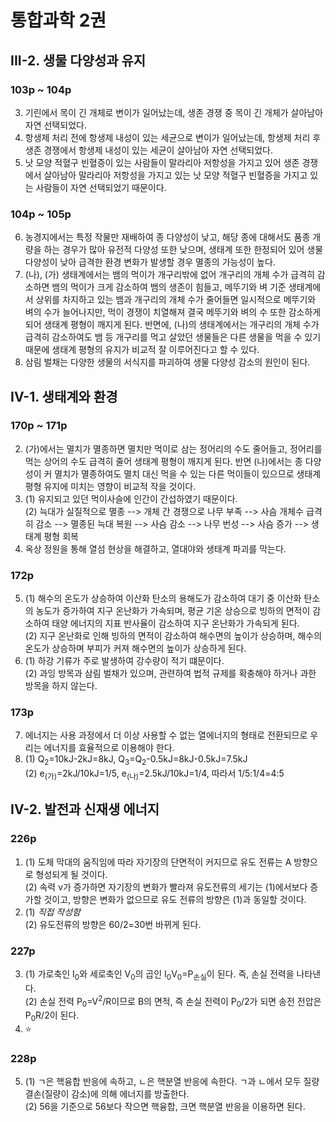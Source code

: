 # 통합과학 2권
## III-2. 생물 다양성과 유지
### 103p ~ 104p
3. 기린에서 목이 긴 개체로 변이가 일어났는데, 생존 경쟁 중 목이 긴 개체가 살아남아 자연 선택되었다.  
4. 항생제 처리 전에 항생제 내성이 있는 세균으로 변이가 일어났는데, 항생제 처리 후 생존 경쟁에서 항생제 내성이 있는 세균이 살아남아 자연 선택되었다.  
5. 낫 모양 적혈구 빈혈증이 있는 사람들이 말라리아 저항성을 가지고 있어 생존 경쟁에서 살아남아 말라리아 저항성을 가지고 있는 낫 모양 적혈구 빈혈증을 가지고 있는 사람들이 자연 선택되었기 때문이다.  
### 104p ~ 105p
6. 농경지에서는 특정 작물만 재배하여 종 다양성이 낮고, 해당 종에 대해서도 품종 개량을 하는 경우가 많아 유전적 다양성 또한 낮으며, 생태계 또한 한정되어 있어 생물 다양성이 낮아 급격한 환경 변화가 발생할 경우 멸종의 가능성이 높다.  
7. (나), (가) 생태계에서는 뱀의 먹이가 개구리밖에 없어 개구리의 개체 수가 급격히 감소하면 뱀의 먹이가 크게 감소하여 뱀의 생존이 힘들고, 메뚜기와 벼 기준 생태계에서 상위를 차지하고 있는 뱀과 개구리의 개체 수가 줄어들면 일시적으로 메뚜기와 벼의 수가 늘어나지만, 먹이 경쟁이 치열해져 결국 메뚜기와 벼의 수 또한 감소하게 되어 생태계 평형이 깨지게 된다. 반면에, (나)의 생태계에서는 개구리의 개체 수가 급격히 감소하여도 뱀 등 개구리를 먹고 살았던 생물들은 다른 생물을 먹을 수 있기 때문에 생태계 평형의 유지가 비교적 잘 이루어진다고 할 수 있다.  
8. 삼림 벌채는 다양한 생물의 서식지를 파괴하여 생물 다양성 감소의 원인이 된다.
## IV-1. 생태계와 환경
### 170p ~ 171p
2. (가)에서는 멸치가 멸종하면 멸치만 먹이로 삼는 정어리의 수도 줄어들고, 정어리를 먹는 상어의 수도 급격히 줄어 생태계 평형이 깨지게 된다. 반면 (나)에서는 종 다양성이 커 멸치가 멸종하여도 멸치 대신 먹을 수 있는 다른 먹이들이 있으므로 생태계 평형 유지에 미치는 영향이 비교적 작을 것이다.  
3. (1) 유지되고 있던 먹이사슬에 인간이 간섭하였기 때문이다.  
(2) 늑대가 실질적으로 멸종 --> 개체 간 경쟁으로 나무 부족 --> 사슴 개체수 급격히 감소 --> 멸종된 늑대 복원 --> 사슴 감소 --> 나무 번성 --> 사슴 증가 --> 생태계 평형 회복  
4. 옥상 정원을 통해 열섬 현상을 해결하고, 열대야와 생태계 파괴를 막는다.
### 172p
5. (1) 해수의 온도가 상승하여 이산화 탄소의 용해도가 감소하여 대기 중 이산화 탄소의 농도가 증가하여 지구 온난화가 가속되며, 평균 기온 상승으로 빙하의 면적이 감소하여 태양 에너지의 지표 반사율이 감소하여 지구 온난화가 가속되게 된다.  
(2) 지구 온난화로 인해 빙하의 면적이 감소하여 해수면의 높이가 상승하며, 해수의 온도가 상승하며 부피가 커져 해수면의 높이가 상승하게 된다.  
6. (1) 하강 기류가 주로 발생하여 강수량이 적기 떄문이다.  
(2) 과잉 방목과 삼림 벌채가 있으며, 관련하여 법적 규제를 확충해야 하거나 과한 방목을 하지 않는다.  
### 173p
7. 에너지는 사용 과정에서 더 이상 사용할 수 없는 열에너지의 형태로 전환되므로 우리는 에너지를 효율적으로 이용해야 한다.  
8. (1) Q<sub>2</sub>=10kJ-2kJ=8kJ, Q<sub>3</sub>=Q<sub>2</sub>-0.5kJ=8kJ-0.5kJ=7.5kJ  
(2) e<sub>(가)</sub>=2kJ/10kJ=1/5, e<sub>(나)</sub>=2.5kJ/10kJ=1/4, 따라서 1/5:1/4=4:5  
## IV-2. 발전과 신재생 에너지
### 226p
1. (1) 도체 막대의 움직임에 따라 자기장의 단면적이 커지므로 유도 전류는 A 방향으로 형성되게 될 것이다.  
(2) 속력 v가 증가하면 자기장의 변화가 빨라져 유도전류의 세기는 (1)에서보다 증가할 것이고, 방향은 변화가 없으므로 유도 전류의 방향은 (1)과 동일할 것이다.  
2. (1) *직접 작성함*  
(2) 유도전류의 방향은 60/2=30번 바뀌게 된다.
### 227p
3. (1) 가로축인 I<sub>0</sub>와 세로축인 V<sub>0</sub>의 곱인 I<sub>0</sub>V<sub>0</sub>=P<sub>손실</sub>이 된다. 즉, 손실 전력을 나타낸다.  
(2) 손실 전력 P<sub>0</sub>=V<sup>2</sup>/R이므로 B의 면적, 즉 손실 전력이 P<sub>0</sub>/2가 되면 송전 전압은 P<sub>0</sub>R/2이 된다.  
4. ⭐️
### 228p
5. (1) ㄱ은 핵융합 반응에 속하고, ㄴ은 핵분열 반응에 속한다. ㄱ과 ㄴ에서 모두 질량 결손(질량이 감소)에 의해 에너지를 방출한다.  
(2) 56을 기준으로 56보다 작으면 핵융합, 크면 핵분열 반응을 이용하면 된다.  
